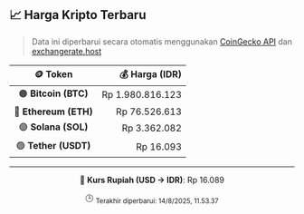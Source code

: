 

<!-- HARGA_KRIPTO -->
## 📈 Harga Kripto Terbaru

> Data ini diperbarui secara otomatis menggunakan [CoinGecko API](https://www.coingecko.com/) dan [exchangerate.host](https://exchangerate.host/)

<div align="center">

| 🪙 Token | 💰 Harga (IDR) |
|:------:|---------------:|
| 🟠 **Bitcoin (BTC)**   | Rp 1.980.816.123 |
| 🔵 **Ethereum (ETH)**  | Rp 76.526.613 |
| 🟣 **Solana (SOL)**    | Rp 3.362.082 |
| 🟢 **Tether (USDT)**   | Rp 16.093 |

---

💱 **Kurs Rupiah (USD → IDR)**: Rp 16.089

🕒 <sub>Terakhir diperbarui: 14/8/2025, 11.53.37</sub>

</div>
<!-- /HARGA_KRIPTO -->